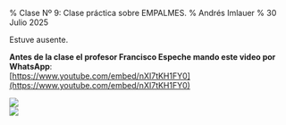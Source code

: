 % Clase Nº 9: Clase práctica sobre EMPALMES. 
% Andrés Imlauer
% 30 Julio 2025

Estuve ausente.    
   
**Antes de la clase el profesor Francisco Espeche mando este video por WhatsApp**:       
[https://www.youtube.com/embed/nXI7tKH1FY0](https://www.youtube.com/embed/nXI7tKH1FY0)
   
![](https://blogger.googleusercontent.com/img/b/R29vZ2xl/AVvXsEgxmquqAaeChlL26mmo050E8xXJ0eV4Kk1PGKae5AihmLmSSN31Z7qFLPLHQSNoRKbTIrvrAm02sWMS1nvaEw3IiCaPYomNLMhtYR2eVV4X57TdLqx4Rpc_-xq3a0Z2Wjf1wFK7UWT5ONiKWf5UIqbSB9tCbtOhbG_UWfRQ2AZchC_atWGqcLvsXoHID8M/s4160/IMG_20250407_182208364.jpg)   
![](https://blogger.googleusercontent.com/img/a/AVvXsEiAJHc1vMwa9rBQTYh08LyUToa_F7qpbgRNJSjlNX3e7xt6DaNHyDcsLlmCPZkmTSAfHs93o1Dr582Tt8vGTZV6TaaChJFi5IvBCLgLVVKWNvmMa-zfo29fLFEgfWEOhbh9lXtopsEphXV-CofexPyMT6yYE5UIxbUHm6CkqvAa0Vh8DZrETs4BJ2NVbLY)   
   
